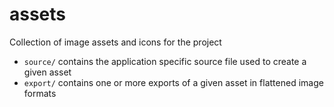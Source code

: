 # assets

Collection of image assets and icons for the project

* `source/` contains the application specific source file used to create a given asset
* `export/` contains one or more exports of a given asset in flattened image formats
